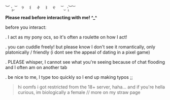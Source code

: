 ︶ ·̩͙⏝ ͝ 　୨　 ꒰ 　𖤝 　꒱ 　୧ 　 ͝ ⏝ ·̩͙︶ ͝

**Please read before interacting with me! ^_^**

before you interact: 

. I act as my pony ocs, so it's often a roulette on how I act!
  
. you can cuddle freely! but please know I don't see it romantically, only platonically / friendly (i dont see the appeal of dating in a pixel game)

. PLEASE whisper, I cannot see what you're seeing because of chat flooding and I often am on another tab

. be nice to me, I type too quickly so I end up making typos ;;


> hi oomfs i got restricted from the 18+ server, haha... and if you're hella curious, im biologically a female // more on my straw page
